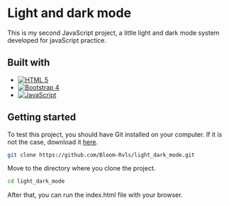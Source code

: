 # Light and dark mode

This is my second JavaScript project, a little light and dark mode system developed for javaScript practice.

## Built with

* [![HTML 5](https://img.shields.io/badge/HTML_5-050504?style=for-the-badge&logo=HTML5)](https://www.w3.org/html/)
* [![Bootstrap 4](https://img.shields.io/badge/Bootstrap_4-050504?style=for-the-badge&logo=bootstrap)](https://getbootstrap.com/)
* [![JavaScript](https://img.shields.io/badge/JavaScript-050504?style=for-the-badge&logo=javascript)](https://developer.mozilla.org/fr/docs/Web/JavaScript)

## Getting started
To test this project, you should have Git installed on your computer.
If it is not the case, download it [here](https://git-scm.com/downloads).

```sh
git clone https://github.com/Bloom-Rvls/light_dark_mode.git
```
Move to the directory where you clone the project.

```sh
cd light_dark_mode
```
After that, you can run the index.html file with your browser.
